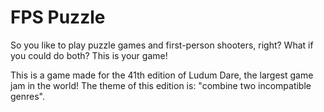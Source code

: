 # FPS Puzzle

So you like to play puzzle games and first-person shooters, right? What if you could do both? This is your game!

This is a game made for the 41th edition of Ludum Dare, the largest game jam in the world! The theme of this edition is: "combine two incompatible genres".